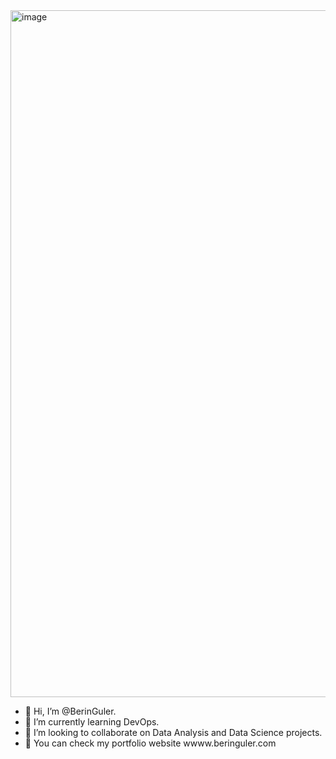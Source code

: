 


<img width="1099" alt="image" src="https://user-images.githubusercontent.com/44702493/209530737-01dd6a49-8ba8-471f-a3df-662141c5bcf8.png">


- 👋 Hi, I’m @BerinGuler.
- 🌱 I’m currently learning DevOps.
- 💞️ I’m looking to collaborate on Data Analysis and Data Science projects. 
- 👀 You can check my portfolio website wwww.beringuler.com
